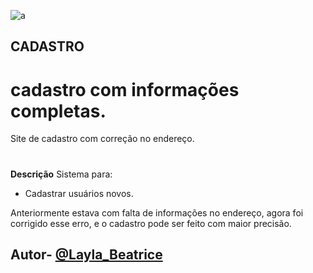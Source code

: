 
![a](https://github.com/laylabtrice/form-cadrasto/assets/127868872/d775cbc3-26eb-4a05-9fe9-796dd6925227)

## CADASTRO
# cadastro com informações completas.
Site de cadastro com correção no endereço.

#
**Descrição**
Sistema para:
- Cadastrar usuários novos.

Anteriormente estava com falta de informações no endereço, agora foi corrigido esse erro, e o cadastro pode ser feito com maior precisão.

## Autor- [@Layla_Beatrice](https://www.github.com/laylabtrice)

